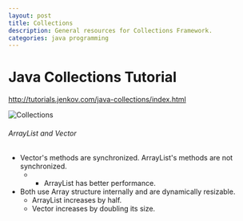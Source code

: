 ```yaml
---
layout: post
title: Collections
description: General resources for Collections Framework.
categories: java programming
---
```


# Java Collections Tutorial

http://tutorials.jenkov.com/java-collections/index.html

![Collections](https://i.stack.imgur.com/XhKOu.jpg)

######  ArrayList and Vector

* Vector's methods are synchronized. ArrayList's methods are not synchronized.
    * * ArrayList has better performance.
* Both use Array structure internally and are dynamically resizable.
    * ArrayList increases by half.
    * Vector increases by doubling its size.
 